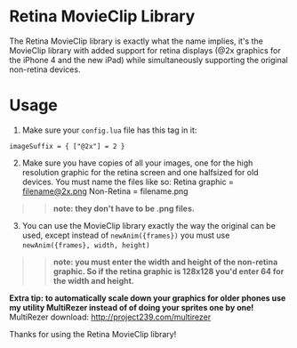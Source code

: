 # Retina MovieClip Library
The Retina MovieClip library is exactly what the name implies, it's the MovieClip library with added support for retina displays (@2x graphics for the iPhone 4 and the new iPad) while simultaneously supporting the original non-retina devices.

# Usage
1. Make sure your `config.lua` file has this tag in it:

`imageSuffix = { ["@2x"] = 2 }`


2. Make sure you have copies of all your images, one for the high resolution graphic for the retina screen and one halfsized for old devices. You must name the files like so: 
Retina graphic = filename@2x.png
Non-Retina = filename.png
>> __note: they don't have to be .png files.__

3. You can use the MovieClip library exactly the way the original can be used, except instead of `newAnim({frames})` you must use `newAnim({frames}, width, height)`
>> __note: you must enter the width and height of the non-retina graphic. So if the retina graphic is 128x128 you'd enter 64 for the width and height.__

__Extra tip: to automatically scale down your graphics for older phones use my utility MultiRezer instead of of doing your sprites one by one!__
MultiRezer download: http://project239.com/multirezer


Thanks for using the Retina MovieClip library!
